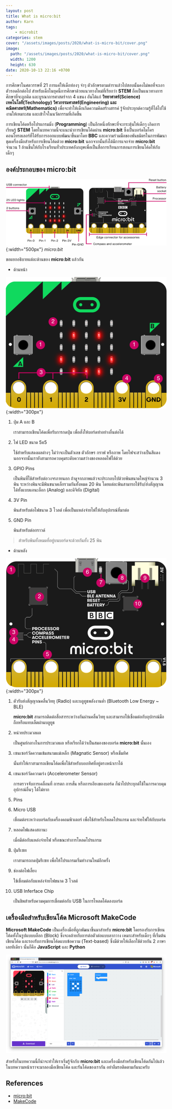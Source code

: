 ```yaml
---
layout: post
title: What is micro:bit
author: Karn
tags:
    - microbit
categories: stem
cover: "/assets/images/posts/2020/what-is-micro-bit/cover.png"
image:
  path: "/assets/images/posts/2020/what-is-micro-bit/cover.png"
  width: 1200
  height: 630
date: 2020-10-13 22:16 +0700
---
```

การศึกษาในศตวรรษที่ 21 การแค่ให้เด็กท่องๆ จำๆ ตัวอักษรตามตำราแล้วไปสอบนั้นคงไม่พอที่จะเอาตัวรอดอีกต่อไป สำหรับเด็กในยุคนี้การศึกษาด้วยแนวทางใหม่ที่เรียกว่า **STEM** ถือเป็นแนวทางการศึกษาที่จะถูกคิด และบูรณาการศาสตร์จาก 4 แขนง อันได้แก่ **วิทยาศาตร์(Science) เทคโนโลยี(Technology) วิศวกรรมศาสตร์(Engineering) และคณิตศาสตร์(Mathematics)** เพื่อจะทำให้เด็กเกิดความคิดสร้างสรรค์ รู้จักประยุกต์ความรู้ที่ได้ไปใช้งานให้เหมาะสม และเข้าใจในนวัตกรรมที่เกิดขึ้น<!--more-->

การเขียนโค้ดหรือโปรแกรมมิ่ง (**Programming**) เป็นอีกหนึ่งทักษะที่จะกระตุ้นให้เด็กๆ เกิดการเรียนรู้ **STEM** โดยในบทความนี้จะแนะนำการเขียนโค้ดผ่าน **micro:bit** ซึ่งเป็นบอร์ดไมโครคอนโทรลเลอร์ที่ได้รับการออกแบบพัฒนาขึ้นมาโดย **BBC** และความร่วมมือของพันธมิตรในการพัฒนาชุดเครื่องมือสำหรับการเขียนโค้ดด้วย **micro:bit** นอกจากนั้นยังได้มีการแจกจ่าย **micro:bit** จำนวน 1 ล้านชิ้นให้กับโรงเรียนทั่วประเทศอังกฤษเพื่อเป็นสื่อการเรียนการสอนการเขียนโค้ดให้กับเด็กๆ

## องค์ประกอบของ micro:bit

![Components](/assets/images/posts/2020/what-is-micro-bit/components.png){:width="500px"}
*micro:bit*

ขอแยกอธิบายแต่ละด้านของ **micro:bit** แล้วกัน

- ด้านหน้า

![Front](/assets/images/posts/2020/what-is-micro-bit/front.png){:width="300px"}

1. ปุ่ม A และ B

    เราสามารถเขียนโค้ดเพื่อรับการกดปุ่ม เพื่อสั่งให้บอร์ดทำอย่างอื่นต่อได้

2. ไฟ LED ขนาด 5x5

    ใช้สำหรับแสดงผลต่างๆ ไม่ว่าจะเป็นตัวเลข ตัวอักษร กราฟ หรือภาพ โดยไฟจะสว่างเป็นสีแดง นอกจากนั้นเรายังสามารถควบคุมระดับความสว่างของหลอดไฟได้ด้วย

3. GPIO Pins

    เป็นพินที่ใช้สำหรับต่อวงจรภายนอก ถ้าดูจากภาพแล้วจะประกอบไปด้วยพินขนาดใหญ่จำนวน 3 พิน ระหว่างพินจะมีพินขนาดเล็กรวมกันทั้งหมด 20 พิน โดยแต่ละพินสามารถใช้รับ/ส่งสัญญาณได้ทั้งแบบแอนะล็อก (Analog) และดิจิทัล (Digital)

4. 3V Pin

    พินสำหรับต่อไฟขนาด 3 โวลต์ เพื่อเป็นแหล่งจ่ายไฟให้กับอุปกรณ์ที่มาต่อ

5. GND Pin

    พินสำหรับต่อกราวด์

> สำหรับพินทั้งหมดที่อยู่บนบอร์ดจะด้วยกันทั้ง 25 พิน

- ด้านหลัง

![Front](/assets/images/posts/2020/what-is-micro-bit/back.png){:width="300px"}

1. ตัวรับส่งสัญญาณคลื่นวิทยุ (Radio) และบลูทูธพลังงานต่ำ (Bluetooth Low Energy ~ BLE)

    **micro:bit** สามารถติดต่อสื่อสารระหว่างกันผ่านคลื่นวิทยุ และสามารถใช้เชื่อมต่อกับอุปกรณ์มือถือหรือแทบเล็ตผ่านบลูทูธ

2. หน่วยประมวลผล

    เป็นศูนย์กลางในการประมวลผล หรือเรียกได้ว่าเป็นสมองของบอร์ด **micro:bit** นั้นเอง

3. เซนเซอร์วัดความเข้มสนามแม่เหล็ก (Magnatic Sensor) หรือเข็มทิศ

    นั้นทำให้เราสามารถเขียนโค้ดเพื่อใช้สำหรับบอกทิศที่อยู่ตรงหน้าเราได้

4. เซนเซอร์วัดความเร่ง (Accelerometer Sensor)

    การตรวจจับการเคลื่อนที่ การตก การสั่น หรือการเอียงของบอร์ด ก็นำไปประยุกต์ใช้ในการควบคุมอุปกรณ์อื่นๆ ได้ไม่ยาก

5. Pins

6. Micro USB

    เชื่อมต่อระหว่างบอร์ดกับเครื่องคอมพิวเตอร์ เพื่อใช้สำหรับโหลดโปรแกรม และจ่ายไฟให้กับบอร์ด
    
7. หลอดไฟแสดงสถานะ

    เมื่อมีต่อกับแหล่งจ่ายไฟ หรือขณะทำการโหลดโปรแกรม

8. ปุ่มรีเซท

    เราสามารถกดปุ่มรีเซท เพื่อให้โปรแกรมเริ่มทำงานใหม่อีกครั้ง

9. ช่องต่อไฟเลี้ยง

    ใช้เชื่อมต่อกับแหล่งจ่ายไฟขนาด 3 โวลต์

10. USB Inferface Chip

    เป็นชิพสำหรับควมคุมการเชื่อมต่อกับ USB ในการโหลดโค้ดลงบอร์ด

## เครื่องมือสำหรับเขียนโค้ด Microsoft MakeCode

**Microsoft MakeCode** เป็นเครื่องมือที่ถูกพัฒนาขึ้นมาสำหรับ **micro:bit** โดยรองรับการเขียนโค้ดทั้งในรูปแบบบล็อก (Block) ซึ่งจะคล้ายกับการต่อตัวต่อแบบลากวาง เหมาะสำหรับเด็กๆ ที่เริ่มต้นเขียนโค้ด และรองรับการเขียนโค้ดแบบข้อความ (Text-based) ซึ่งมีด้วยให้เลือกใช้ด้วยกัน 2 ภาษาเลยทีเดียว นั้นก็คือ **JavaScript** และ **Python**

![MakeCode](/assets/images/posts/2020/what-is-micro-bit/makecode.png)

สำหรับในบทความนี้ก็น่าจะทำให้เราเริ่มรู้จักกับ **micro:bit** และเครื่องมือสำหรับเขียนโค้ดกันไปแล้ว ในบทความหน้าเราจะมาลองมือเขียนโค้ด และรันโค้ดของเรากัน อย่าลืมรอติดตามกันนะครับ

## References
- [micro:bit](https://www.microbit.org)
- [MakeCode](https://makecode.microbit.org/)
